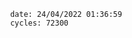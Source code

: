 

                date: 24/04/2022 01:36:59
                cycles: 72300

                         